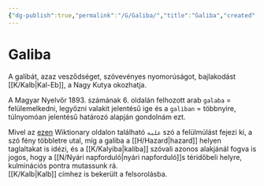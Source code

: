 ```yaml
---
{"dg-publish":true,"permalink":"/G/Galiba/","title":"Galiba","created":"2024-04-28T23:15","updated":"2025-07-26T21:30"}
---
```



# Galiba

A galibát, azaz vesződséget, szövevényes nyomorúságot, bajlakodást [[K/Kalb\|Kal-Eb]], a Nagy Kutya okozhatja.  

A Magyar Nyelvőr 1893. számának 6. oldalán felhozott arab `galaba` = felülemelkedni, legyőzni valakit jelentésű ige és a `galiban` = többnyire, túlnyomóan jelentésű határozó alapján gondolnám ezt.  

 Mivel az [ezen](https://en.wiktionary.org/wiki/%D8%BA%D9%84%D8%A8%D9%87#Ottoman_Turkish) Wiktionary oldalon található `غلبه` szó a felülmúlást fejezi ki, a szó fény többletre utal, míg a galiba a [[H/Hazard\|hazard]] helyen taglaltakat is idézi, és a [[K/Kalyiba\|kaliba]] szóvali azonos alakjánál fogva is jogos, hogy a [[N/Nyári napforduló\|nyári napforduló]]s téridőbeli helyre, kulminációs pontra mutassunk rá.  
[[K/Kalb\|Kalb]] címhez is bekerült a felsorolásba.  